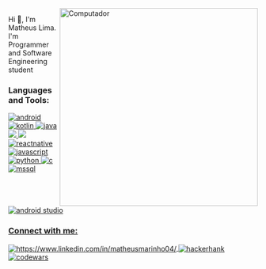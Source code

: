 
 <img src="https://raw.githubusercontent.com/MicaelliMedeiros/micaellimedeiros/master/image/computer-illustration.png" min-width="400px" max-width="400px" width="400px" align="right" alt="Computador">

<p align="left"> 
 Hi 👋, I'm Matheus Lima. I'm Programmer and Software Engineering student
</p>

<h3 align="left">Languages and Tools:</h3>
<p align="left"> <a href="https://www.android.com" target="_blank"> <img src="https://img.shields.io/badge/Android-3DDC84?style=for-the-badge&logo=android&logoColor=white" alt="android" /> <a href="https://kotlinlang.org/" target="_blank"> <img src="https://img.shields.io/badge/Kotlin-0095D5?&style=for-the-badge&logo=kotlin&logoColor=white" alt="kotlin" /> </a> <a href="https://www.java.com/" target="_blank"> <img src="https://img.shields.io/badge/Java-ED8B00?style=for-the-badge&logo=java&logoColor=white" alt="java" /> </a> <a href="https://angular.io/"> <img src="https://img.shields.io/badge/Angular-DD0031?style=for-the-badge&logo=angular&logoColor=white"> </a> <a href="https://www.typescriptlang.org/"> <img src="https://img.shields.io/badge/TypeScript-007ACC?style=for-the-badge&logo=typescript&logoColor=white"> </a> <a href="https://reactnative.dev/" target="_blank" > <img src="https://img.shields.io/badge/React_Native-20232A?style=for-the-badge&logo=react&logoColor=61DAFB" alt="reactnative" /> </a> <a href="https://developer.mozilla.org/en-US/docs/Web/JavaScript" target="_blank"> <img src="https://img.shields.io/badge/JavaScript-F7DF1E?style=for-the-badge&logo=javascript&logoColor=black" alt="javascript" /> </a> <a href="https://www.python.org" target="_blank"> <img src="https://img.shields.io/badge/Python-14354C?style=for-the-badge&logo=python&logoColor=white" alt="python"</a> <a href="https://www.cprogramming.com/" target="_blank"> <img src="https://img.shields.io/badge/C-00599C?style=for-the-badge&logo=c&logoColor=white" alt="c" /> </a> <a href="https://www.microsoft.com/en-us/sql-server" target="_blank"> <img src="https://img.shields.io/badge/Microsoft_SQL_Server-CC2927?style=for-the-badge&logo=microsoft-sql-server&logoColor=white" alt="mssql" /> <a href="https://developer.android.com/studio" target="_blank"> <img src="https://img.shields.io/badge/Android_Studio-3DDC84?style=for-the-badge&logo=android-studio&logoColor=white" alt="android studio" />  </p>

<h3 align="left">Connect with me:</h3>
<p align="left">
<a href="https://www.linkedin.com/in/matheusmarinholima/" target="blank"><img align="center" src="https://img.shields.io/badge/LinkedIn-0077B5?style=for-the-badge&logo=linkedin&logoColor=white" alt="https://www.linkedin.com/in/matheusmarinho04/" /> </a> <a href="https://www.hackerrank.com/maatheux" target="blank" > <img align="center" src="https://img.shields.io/badge/-Hackerrank-2EC866?style=for-the-badge&logo=HackerRank&logoColor=white" alt="hackerhank" /> </a> <a href="https://www.codewars.com/users/maatheux" target="blank" > <img align="center" src="https://img.shields.io/badge/Codewars-B1361E?style=for-the-badge&logo=Codewars&logoColor=white" alt="codewars" /> </a>
</p>

